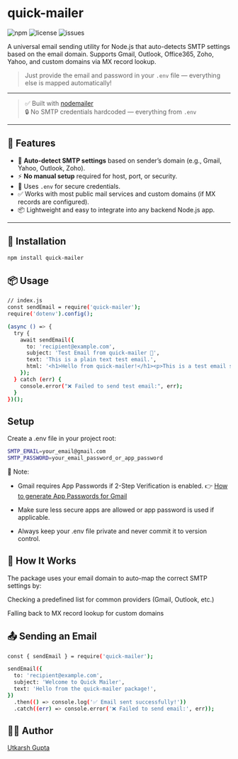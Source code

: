 # quick-mailer

![npm](https://img.shields.io/npm/v/quick-mailer)
![license](https://img.shields.io/npm/l/quick-mailer)
![issues](https://img.shields.io/github/issues/utkarsh-rgb/quick-mailer)

A universal email sending utility for Node.js that auto-detects SMTP settings based on the email domain. Supports Gmail, Outlook, Office365, Zoho, Yahoo, and custom domains via MX record lookup.

> Just provide the email and password in your `.env` file — everything else is mapped automatically!

---

> ✅ Built with [nodemailer](https://nodemailer.com)  
> 🔒 No SMTP credentials hardcoded — everything from `.env`

---


## 🚀 Features


- 🧠 **Auto-detect SMTP settings** based on sender’s domain (e.g., Gmail, Yahoo, Outlook, Zoho).
- ⚡ **No manual setup** required for host, port, or security.
- 🔐 Uses `.env` for secure credentials.
- ✅ Works with most public mail services and custom domains (if MX records are configured).
- 📦 Lightweight and easy to integrate into any backend Node.js app.
---

## 🚀 Installation

```bash
npm install quick-mailer
```

## 📦 Usage

```bash
// index.js
const sendEmail = require('quick-mailer');
require('dotenv').config();

(async () => {
  try {
    await sendEmail({
      to: 'recipient@example.com',
      subject: 'Test Email from quick-mailer 📩',
      text: 'This is a plain text test email.',
      html: '<h1>Hello from quick-mailer!</h1><p>This is a test email sent using <strong>nodemailer</strong>.</p>',
    });
  } catch (err) {
    console.error("❌ Failed to send test email:", err);
  }
})();
```
##  Setup

Create a .env file in your project root:
```bash
SMTP_EMAIL=your_email@gmail.com
SMTP_PASSWORD=your_email_password_or_app_password

```
🔐 Note:
- Gmail requires App Passwords if 2-Step Verification is enabled.
👉 [How to generate App Passwords for Gmail](https://support.google.com/accounts/answer/185833)


- Make sure less secure apps are allowed or app password is used if applicable.

- Always keep your .env file private and never commit it to version control.
## 🧠 How It Works
The package uses your email domain to auto-map the correct SMTP settings by:

Checking a predefined list for common providers (Gmail, Outlook, etc.)

Falling back to MX record lookup for custom domains

## 📤 Sending an Email
```bash
const { sendEmail } = require('quick-mailer');

sendEmail({
  to: 'recipient@example.com',
  subject: 'Welcome to Quick Mailer',
  text: 'Hello from the quick-mailer package!',
})
  .then(() => console.log('✅ Email sent successfully!'))
  .catch((err) => console.error('❌ Failed to send email:', err));

```

## 🧑‍💻 Author
[Utkarsh Gupta](https://github.com/utkarsh-rgb)